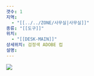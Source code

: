 ```yaml
---
갯수: 1
지역:
  - "[[../../ZONE/사무실|사무실]]"
종류: "[[도구]]"
위치:
  - "[[DESK-MAIN]]"
상세위치: 검정색 ADOBE 컵
설명:
---
```

![](http://192.168.50.22/devices/250308_IMG_0015.jpg)